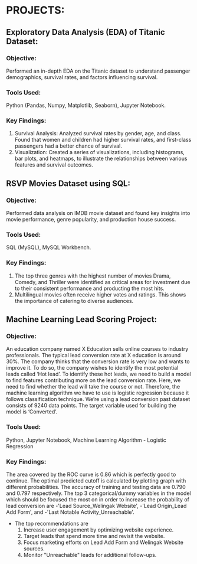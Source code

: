 # PROJECTS: 

## Exploratory Data Analysis (EDA) of Titanic Dataset:

### Objective: 
  Performed an in-depth EDA on the Titanic dataset to understand passenger demographics, survival rates, and factors influencing survival.
### Tools Used: 
  Python (Pandas, Numpy, Matplotlib, Seaborn), Jupyter Notebook.
### Key Findings:
  1. Survival Analysis: Analyzed survival rates by gender, age, and class. Found that women and children had higher survival rates, and first-class passengers had a better chance of survival.
  2. Visualization: Created a series of visualizations, including histograms, bar plots, and heatmaps, to illustrate the relationships between various features and survival outcomes.

## RSVP Movies Dataset using SQL:

### Objective: 
  Performed data analysis on IMDB movie dataset and found key insights into movie performance, genre popularity, and production house success.
### Tools Used: 
  SQL (MySQL), MySQL Workbench.
### Key Findings:
  1. The top three genres with the highest number of movies Drama, Comedy, and Thriller were identified as critical areas for investment due to their consistent performance and producting the most hits.
  2. Multilingual movies often receive higher votes and ratings. This shows the importance of catering to diverse audiences.


## Machine Learning Lead Scoring Project: 
### Objective:
  An education company named X Education sells online courses to industry professionals. The typical lead conversion rate at X education is around 30%. The company thinks that the conversion rate is very low and wants to improve it. To do so, the company wishes to identify the most potential leads called ‘Hot lead’. To identify these hot leads, we need to build a model to find features contributing more on the lead conversion rate. Here, we need to find whether the lead will take the course or not. Therefore, the machine learning algorithm we have to use is logistic regression because it follows classification technique. We’re using a lead conversion past dataset consists of 9240 data points. The target variable used for building the model is ‘Converted’.
  
### Tools Used:
  Python, Jupyter Notebook, Machine Learning Algorithm - Logistic Regression

### Key Findings:
  The area covered by the ROC curve is 0.86 which is perfectly good to continue. The optimal predicted cutoff is calculated by plotting graph with different probabilities. The accuracy of training and testing data are 0.790 and 0.797 respectively. The top 3 categorical/dummy variables in the model which should be focused the most on in order to increase the probability of lead conversion are -'Lead Source_Welingak Website', -'Lead Origin_Lead Add Form', and -'Last Notable Activity_Unreachable'.
  - The top recommendations are
      1. Increase user engagement by optimizing website experience.
      2. Target leads that spend more time and revisit the website.
      3. Focus marketing efforts on Lead Add Form and Welingak Website sources.
      4. Monitor "Unreachable" leads for additional follow-ups.
